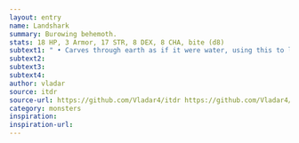```yaml
---
layout: entry
name: Landshark
summary: Burowing behemoth.
stats: 18 HP, 3 Armor, 17 STR, 8 DEX, 8 CHA, bite (d8)
subtext1: " • Carves through earth as if it were water, using this to lay in ambush for prey. If it fears for its life, a Landshark may cause a cave-in. Falling rocks CHA cause d6 Damage but anyone that stays long enough to be buried takes d10 Damage. The Landshark will have burrowed away before this point."
subtext2:
subtext3:
subtext4:
author: vladar
source: itdr
source-url: https://github.com/Vladar4/itdr https://github.com/Vladar4/itdr
category: monsters
inspiration:
inspiration-url:
---
```


